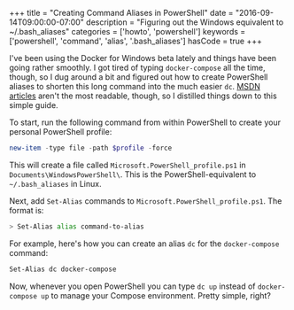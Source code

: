 +++
title = "Creating Command Aliases in PowerShell"
date = "2016-09-14T09:00:00-07:00"
description = "Figuring out the Windows equivalent to ~/.bash_aliases"
categories = ['howto', 'powershell']
keywords = ['powershell', 'command', 'alias', '.bash_aliases']
hasCode = true
+++

I've been using the Docker for Windows beta lately and things have been going rather smoothly. I got tired of typing `docker-compose` all the time, though, so I dug around a bit and figured out how to create PowerShell aliases to shorten this long command into the much easier `dc`. [MSDN articles](https://msdn.microsoft.com/en-us/powershell/scripting/core-powershell/ise/how-to-use-profiles-in-windows-powershell-ise) aren't the most readable, though, so I distilled things down to this simple guide.

To start, run the following command from within PowerShell to create your personal PowerShell profile:

```powershell
new-item -type file -path $profile -force
```

This will create a file called `Microsoft.PowerShell_profile.ps1` in `Documents\WindowsPowerShell\`. This is the PowerShell-equivalent to `~/.bash_aliases` in Linux.

Next, add `Set-Alias` commands to `Microsoft.PowerShell_profile.ps1`. The format is:

```sh
> Set-Alias alias command-to-alias
```

For example, here's how you can create an alias `dc` for the `docker-compose` command:

```sh
Set-Alias dc docker-compose
```

Now, whenever you open PowerShell you can type `dc up` instead of `docker-compose up` to manage your Compose environment. Pretty simple, right?
